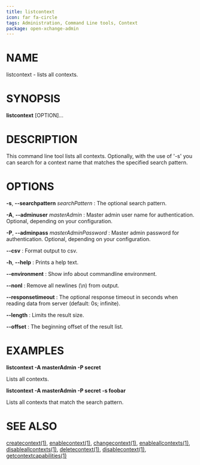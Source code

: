 ```yaml
---
title: listcontext
icon: far fa-circle
tags: Administration, Command Line tools, Context
package: open-xchange-admin
---
```


# NAME

listcontext - lists all contexts.

# SYNOPSIS

**listcontext** [OPTION]...

# DESCRIPTION

This command line tool lists all contexts. Optionally, with the use of '-s' you can search for a context name that matches the specified search pattern.

# OPTIONS

**-s**, **--searchpattern** *searchPattern*
: The optional search pattern.

**-A**, **--adminuser** *masterAdmin*
: Master admin user name for authentication. Optional, depending on your configuration.

**-P**, **--adminpass** *masterAdminPassword*
: Master admin password for authentication. Optional, depending on your configuration.

**--csv**
: Format output to csv.

**-h**, **--help**
: Prints a help text.

**--environment**
: Show info about commandline environment.

**--nonl**
: Remove all newlines (\\n) from output.

**--responsetimeout**
: The optional response timeout in seconds when reading data from server (default: 0s; infinite).

**--length**
: Limits the result size.

**--offset**
: The beginning offset of the result list.

# EXAMPLES

**listcontext -A masterAdmin -P secret**

Lists all contexts.

**listcontext -A masterAdmin -P secret -s foobar**

Lists all contexts that match the search pattern.

# SEE ALSO

[createcontext(1)](createcontext.html), [enablecontext(1)](enablecontext.html), [changecontext(1)](changecontext.html), [enableallcontexts(1)](enableallcontexts.html), [disableallcontexts(1)](disableallcontexts.html), [deletecontext(1)](deletecontext.html), [disablecontext(1)](disablecontext.html), [getcontextcapabilities(1)](getcontextcapabilities.html)
